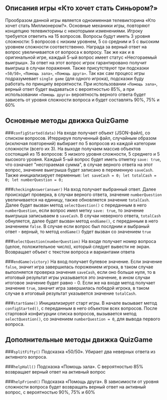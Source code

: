 ## Описания игры «Кто хочет стать Синьором?»

Прообразом данной игры является одноименная телевикторина «Кто хочет стать Миллионером?». Основные механики игры, повторяют концепцию телевикторины с некоторыми изменениями.
Игроку требуется ответить на 15 вопросов. Вопросы будут иметь 3 уровня сложности: 5 вопросов с низким уровнем, 5 со средним и 5 с высоким уровнем сложности соответственно.
Награда за верный ответ на вопрос увеличивается от вопроса к вопросу. Так же как и в оригинальной игре, каждый 5-ый вопрос имеет статус «Несгораемый выигрыш».
За ответ на этот вопрос игрок гарантировано получит выигрыш в случаи поражения. Также присутствуют три подсказки ```«50/50»```, ```«Помощь зала»```, ```«Помощь друга»```. Так как сам процесс игры
подразумевает ```single game``` (для одного игрока), подсказки буду работать по принципу вероятности. При использовании ```«Помощь зала»```, верный ответ будет выдаваться с вероятностью 85%, а
при использовании ```«Помощь друга»``` вероятность верного ответа будет зависеть от уровня сложности вопроса и будет составлять 90%, 75% и 60%

## Основные методы движка QuizGame

###```configStarted(data)``` 
На входе получает объект (JSON-файл), со списком вопросов. Итеррируя полученный файл, случайным образом (исключая повторений) выбирает по 5 вопросов из каждой категории сложности (всего их 3). 
На выходе получаем массив объектов состоящий из 15 вопросов: 5 низкого уровня сложности, 5 среднего и 5 высокого уровня. 
Каждый 5-ый вопрос будет иметь отметку ```save: true```, что означает "несгораемая сумма", в случае верного ответа на этот вопрос, значение выигрыша будет записано в переменную ```saveCash```. Также инициализирует перменные: ```let saveCash = 0; let totalCash = 0; let numberQuestion = 0;```

###```checkingAnswer(answer)``` 
На вход получает выбранный ответ. 
Далее происходит проверка, в случаи верного ответа, значение ```numberQuestion``` увеличивается на единицу, также обновляется значение ```totalCash```. 
Далее будет вызван метод ```selectQuestion()``` с переданным в него ```numberQuestion```, если вопрос имел метку ```save: true```, то значение выигрыша записываем в ```saveCash```. 
В случаи неверного ответа, ```totalCash``` обнуляется, далее будет вызван метод ```endGame()```, с переданным в него значением ```false```. В случае если вопрос был послдним и выбраный ответ - верный, то метод ```endGame()``` будет вызван со значением ```true```

###```selectQuestion(numberQuestion)``` 
На входе получает номер вопроса (целое, положительное число), который следует вывести не экран. 
Возвращает объект с текстом вопроса и вариантами ответа

###```endGame(victory)``` 
На вход получает булевое значение. 
Если значение ```false```, значит игра завершилась порожением игрока, в таком случае выполняется проверка значения ```saveCash```, если оно больше нуля, то в итоговый результат игры указывается это значение, в ином случаи итоговое значение будет равно - 0. 
Если же на входе метод получает значение ```true```, заначит игра завершилась победой игрока, в таком случае в итоговый результат указывется значение ```totalCash```.

###```startGame()```
Инициализирует старт игры. 
В начале вызывает метод ```configStarted()```, с переданным в него объектом всех вопросов. 
После стартовой конфигурции списка вопросов, вызывается метод ```selectQuestion()```, со значением ```numberQuestion = 0```, для вывода первого вопроса.

## Дополнительные методы движка QuizGame

###```splitFifty()```
Подсказка «50/50». Убирает два неверных ответа из активного вопроса.

###```helpHall()```
Подсказка «Помощь зала». С вероятностью 85% возвращает верный ответ на активный вопрос

###```helpFriend()```
Подсказка «Помощь друга». В зависимости от уровня сложности вопроса будет возвращать верный ответ на активный вопрос, с вероятностью 90%, 75% и 60%
